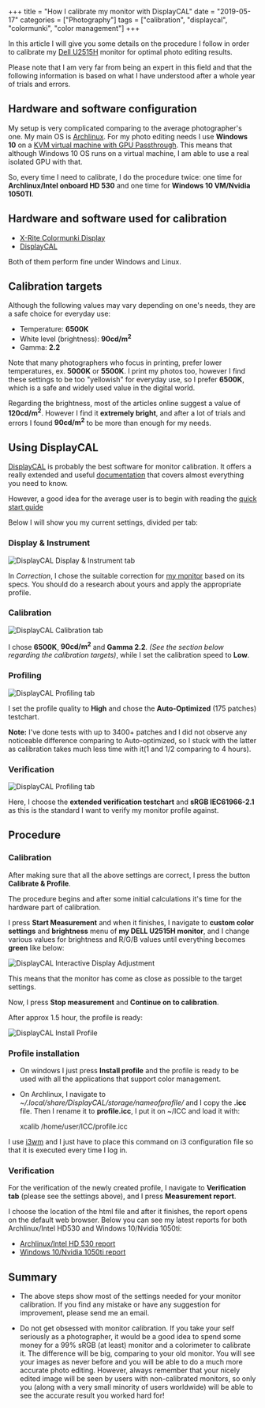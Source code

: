+++
title = "How I calibrate my monitor with DisplayCAL"
date =  "2019-05-17"
categories = ["Photography"]
tags = ["calibration", "displaycal", "colormunki", "color management"]
+++

In this article I will give you some details on the procedure I follow in order to calibrate my [Dell U2515H](https://www.dell.com/enterprise/p/dell-u2515h-monitor/pd) monitor for optimal photo editing results.

Please note that I am very far from being an expert in this field and that the following information is based on what I have understood after a whole year of trials and errors.

## Hardware and software configuration

My setup is very complicated comparing to the average photographer's one. My main OS is [Archlinux](https://archlinux.org). For my photo editing needs I use **Windows 10** on a [KVM virtual machine with GPU Passthrough](https://wiki.archlinux.org/index.php/PCI_passthrough_via_OVMF). This means that although Windows 10 OS runs on a virtual machine, I am able to use a real isolated GPU with that.

So, every time I need to calibrate, I do the procedure twice: one time for **Archlinux/Intel onboard HD 530** and one time for **Windows 10 VM/Nvidia 1050TI**.

## Hardware and software used for calibration

- [X-Rite Colormunki Display](https://www.xrite.com/service-support/product-support/calibration-solutions/colormunki-display)
- [DisplayCAL](https://displaycal.net/)

Both of them perform fine under Windows and Linux.

## Calibration targets

Although the following values may vary depending on one's needs, they are a safe choice for everyday use:

- Temperature: **6500K**
- White level (brightness): **90cd/m<sup>2</sup>**
- Gamma: **2.2**

Note that many photographers who focus in printing, prefer lower temperatures, ex. **5000K** or **5500K**. I  print my photos too, however I find these settings to be too "yellowish" for everyday use, so I prefer **6500K**, which is a safe and widely used value in the digital world.

Regarding the brightness, most of the articles online suggest a value of **120cd/m<sup>2</sup>**. However I find it **extremely bright**, and after a lot of trials and errors I found **90cd/m<sup>2</sup>** to be more than enough for my needs.

## Using DisplayCAL

[DisplayCAL](https://displaycal.net/) is probably the best software for monitor calibration. It offers a really extended and useful [documentation](https://displaycal.net/#toc) that covers almost everything you need to know.

However, a good idea for the average user is to begin with reading the [quick start guide](https://displaycal.net/#quickstart)

Below I will show you my current settings, divided per tab:

### Display & Instrument

![DisplayCAL Display & Instrument tab](/img/displaycal-1.jpg) 

In *Correction*, I chose the suitable correction for [my monitor](https://www.displayspecifications.com/en/model/06291c) based on its specs. You should do a research about yours and apply the appropriate profile.

### Calibration

![DisplayCAL Calibration tab](/img/displaycal-2.jpg) 

I chose **6500K**, **90cd/m<sup>2</sup>** and **Gamma 2.2**. *(See the section below regarding the calibration targets)*, while I set the calibration speed to **Low**.

### Profiling

![DisplayCAL Profiling tab](/img/displaycal-3.jpg) 


I set the profile quality to **High** and chose the **Auto-Optimized** (175 patches) testchart. 

**Note:** I've done tests with up to 3400+ patches and I did not observe any noticeable difference comparing to Auto-optimized, so I stuck with the latter as calibration takes much less time with it(1 and 1/2 comparing to 4 hours).


### Verification

![DisplayCAL Profiling tab](/img/displaycal-6.jpg) 

Here, I choose the **extended verification testchart** and **sRGB IEC61966-2.1** as this is the standard I want to verify my monitor profile against.

## Procedure

### Calibration

After making sure that all the above settings are correct, I press the button **Calibrate & Profile**. 

The procedure begins and after some initial calculations it's time for the hardware part of calibration.

I press **Start Measurement** and when it finishes, I navigate to **custom color settings** and **brightness** menu of **my DELL U2515H monitor**, and I change various values for brightness and R/G/B values until everything becomes **green** like below:

![DisplayCAL Interactive Display Adjustment](/img/displaycal-4.jpg)

This means that the monitor has come as close as possible to the target settings.

Now, I press **Stop measurement** and **Continue on to calibration**.


After approx 1.5 hour, the profile is ready:

![DisplayCAL Install Profile](/img/displaycal-5.jpg)

### Profile installation

- On windows I just press **Install profile** and the profile is ready to be used with all the applications that support color management.

- On Archlinux, I navigate to *~/.local/share/DisplayCAL/storage/nameofprofile/* and I copy the **.icc** file. Then I rename it to **profile.icc**, I put it on ~/ICC and load it with:

	xcalib /home/user/ICC/profile.icc		

I use [i3wm](https://i3wm.org/) and I just have to place this command on i3 configuration file so that it is executed every time I log in.

### Verification

For the verification of the newly created profile, I navigate to **Verification tab** (please see the settings above), and I press **Measurement report**.

I choose the location of the html file and after it finishes, the report opens on the default web browser. Below you can see my latest reports for both Archlinux/Intel HD530 and Windows 10/Nvidia 1050ti:

- [Archlinux/Intel HD 530 report](/download/displaycal-reports/displaycal-archlinux-intel-hd530.html)
- [Windows 10/Nvidia 1050ti report](/download/displaycal-reports/displaycal-windows10-nvidia1050ti.html)


## Summary

- The above steps show most of the settings needed for your monitor calibration. If you find any mistake or have any suggestion for improvement, please send me an email.

- Do not get obsessed with monitor calibration. If you take your self seriously as a photographer, it would be a good idea to spend some money for a 99% sRGB (at least) monitor and a colorimeter to calibrate it. The difference will be big, comparing to your old monitor. You will see your images as never before and you will be able to do a much more accurate photo editing. However, always remember that your nicely edited image will be seen by users with non-calibrated monitors, so only you (along with a very small minority of users worldwide) will be able to see the accurate result you worked hard for!

